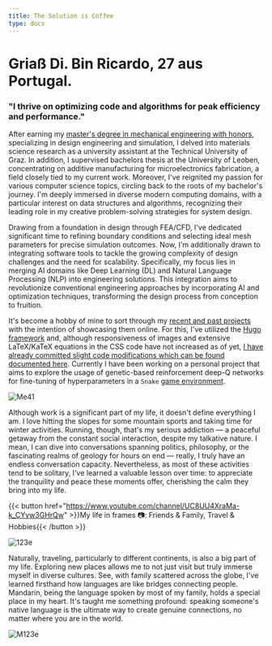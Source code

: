 ```yaml
---
title: The Solution is Coffee            
type: docs
---
```


# **Griaß Di. Bin Ricardo, 27 aus Portugal.**

### "I thrive on optimizing code and algorithms for peak efficiency and performance."

After earning my [master's degree in mechanical engineering with honors](https://fenix.tecnico.ulisboa.pt/cursos/memec/dissertacao/1128253548922394), specializing in design engineering and simulation, I delved into materials science research as a university assistant at the Technical University of Graz. In addition, I supervised bachelors thesis at the University of Leoben, concentrating on additive manufacturing for microelectronics fabrication, a field closely tied to my current work. Moreover, I've reignited my passion for various computer science topics, circling back to the roots of my bachelor's journey. I'm deeply immersed in diverse modern computing domains, with a particular interest on data structures and algorithms, recognizing their leading role in my creative problem-solving strategies for system design.

Drawing from a foundation in design through FEA/CFD, I've dedicated significant time to refining boundary conditions and selecting ideal mesh parameters for precise simulation outcomes. Now, I'm additionally drawn to integrating software tools to tackle the growing complexity of design challenges and the need for scalability. Specifically, my focus lies in merging AI domains like Deep Learning (DL) and Natural Language Processing (NLP) into engineering solutions. This integration aims to revolutionize conventional engineering approaches by incorporating AI and optimization techniques, transforming the design process from conception to fruition.

It's become a hobby of mine to sort through my [recent and past projects](https://github.com/roaked?tab=repositories) with the intention of showcasing them online. For this, I've utilized the [Hugo framework](https://gohugo.io/getting-started/installing/) and, although responsiveness of images and extensive LaTeX/KaTeX equations in the CSS code have not increased as of yet, [I have already committed slight code modifications which can be found documented here](https://ricardochin.com/docs/mod/). Currently I have been working on a personal project that aims to explore the usage of genetic-based reinforcement deep-Q networks for fine-tuning of hyperparameters in a `Snake` [game environment](https://github.com/roaked/snake-q-learning-genetic-algorithm). 


![Me41](https://live.staticflickr.com/65535/53352035229_f9204869a6_c.jpg)

Although work is a significant part of my life, it doesn't define everything I am. I love hitting the slopes for some mountain sports and taking time for winter activities. Running, though, that's my serious addiction — a peaceful getaway from the constant social interaction, despite my talkative nature. I mean, I can dive into conversations spanning politics, philosophy, or the fascinating realms of geology for hours on end — really, I truly have an endless conversation capacity. Nevertheless, as most of these activities tend to be solitary, I've learned a valuable lesson over time: to appreciate the tranquility and peace these moments offer, cherishing the calm they bring into my life.

{{< button href="https://www.youtube.com/channel/UC8UU4XraMa-k_CYvw3GHrQw" >}}My life in frames 📷: Friends & Family, Travel & Hobbies{{< /button >}}


![123e](https://live.staticflickr.com/65535/53351935583_2203c22f2f_c.jpg)

Naturally, traveling, particularly to different continents, is also a big part of my life. Exploring new places allows me to not just visit but truly immerse myself in diverse cultures. See, with family scattered across the globe, I've learned firsthand how languages are like bridges connecting people. Mandarin, being the language spoken by most of my family, holds a special place in my heart. It's taught me something profound: speaking someone's native language is the ultimate way to create genuine connections, no matter where you are in the world.


![M123e](https://live.staticflickr.com/65535/53343069030_6d4e5837cd_c.jpg)


